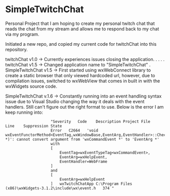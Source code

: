 # SimpleTwitchChat
Personal Project that I am hoping to create my personal twitch chat that reads the chat from my stream and allows me to respond back to my chat via my program.

Initiated a new repo, and copied my current code for twitchChat into this repository.

twitchChat v1.0 -> Currently experiences issues closing the application.
.
.
.
.
twitchChat v1.5 -> Changed application name to "SimpleTwitchChat"
.
SimpleTwitchChat v1.5 -> First started using wxWebConnect library to create a static browser that only viewed hardcoded url, however, due to compilation issues,
						 switched to wxWebView that comes in built in with the wxWidgets source code.

SimpleTwitchChat v.1.6 -> Constantly running into an event handling syntax issue due to Visual Studio changing the way it deals with the event handlers. Still can't figure out the
						  right format to use. Below is the error I am keep running into:

						"Severity	Code	Description	Project	File	Line	Suppression State
						Error	C2664	'void wxEventFunctorMethod<EventTag,wxWindowBase,EventArg,EventHandler>::CheckHandlerArgument(EventArg *)': cannot convert argument from 'wxCommandEvent *' to 'EventArg *'
        				with
        				[
            				EventTag=wxEventTypeTag<wxCommandEvent>,
            				EventArg=wxHelpEvent,
            				EventHandler=WebFrame
        				]
        				and
        				[
            				EventArg=wxHelpEvent
        				]	wxTwitchChatApp	C:\Program Files (x86)\wxWidgets-3.1.2\include\wx\event.h	374	"


